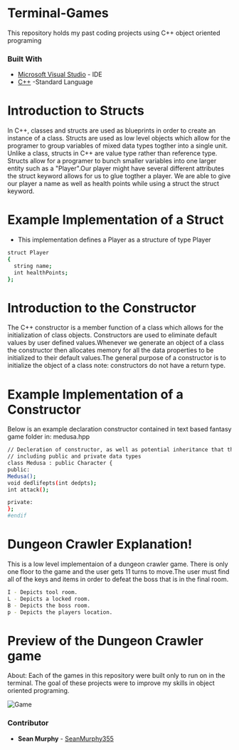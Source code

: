 # Terminal-Games
This repository holds my past coding projects using C++ object oriented programing


### Built With
* [Microsoft Visual Studio](https://visualstudio.microsoft.com/pl/) - IDE
* [C++](https://en.wikipedia.org/wiki/C%2B%2B) -Standard Language 

# Introduction to Structs
In C++, classes and structs are used as blueprints in order to create an instance of a class. Structs are used as low level objects which allow for the programer to group variables of mixed data types togther into a single unit. Unlike a class, structs in C++ are value type rather than reference type. Structs allow for a programer to bunch smaller variables into one larger entity such as a "Player".Our player might have several different attributes the struct keyword allows for us to glue togther a player. We are able to give our player a name as well as health points while using a struct the struct keyword. 

# Example Implementation of a Struct
- This implementation defines a Player as a structure of type Player
```sh
struct Player
{
  string name;
  int healthPoints;
};
```
# Introduction to the Constructor
The C++ constructor is a member function of a class which allows for the initialization of  class objects. Constructors are used to eliminate default values by user defined values.Whenever we generate an object of a class the constructor then allocates memory for all the data properties to be initialized to their default values.The general purpose of a constructor is to initialize the object of a class note: constructors do not have a return type.

# Example Implementation of a Constructor
Below is an example declaration constructor contained in text based fantasy game folder in: medusa.hpp
```sh
// Decleration of constructor, as well as potential inheritance that the class might use.
// including public and private data types
class Medusa : public Character {
public:
Medusa();
void dedlifepts(int dedpts);
int attack();

private:
};
#endif
```

# Dungeon Crawler Explanation!
This is a low level implementaion of a dungeon crawler game. There is only one floor to the game and the user gets 11 turns to move.The user must find all of the keys and items in order to defeat the boss that is in the final room. 
```sh
I - Depicts tool room.
L - Depicts a locked room.
B - Depicts the boss room.
p - Depicts the players location.
```
# Preview of the Dungeon Crawler game 
About: Each of the games in this repository were built only to run on in the terminal. The goal of these projects were to improve my skills in object oriented programing.  

![Game](https://user-images.githubusercontent.com/51139158/74704553-a234d500-51c5-11ea-8da5-0e01b5d93408.gif)

### Contributor

* **Sean Murphy** - [SeanMurphy355](https://github.com/Seanmurphy355)

##
